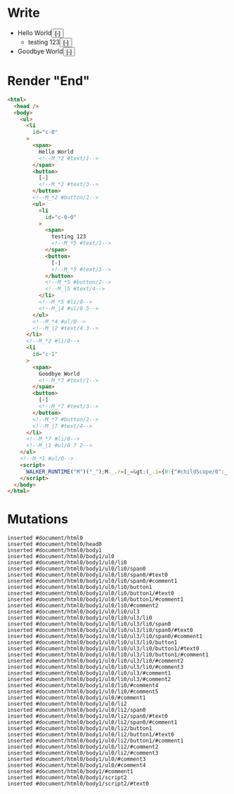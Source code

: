 # Write
  <ul><li id=c-0><span>Hello World<!--M_*2 #text/1--></span><button>[-]<!--M_*2 #text/3--></button><!--M_*2 #button/2--><ul><li id=c-0-0><span>testing 123<!--M_*5 #text/1--></span><button>[-]<!--M_*5 #text/3--></button><!--M_*5 #button/2--><!--M_|5 #text/4--></li><!--M_*5 #li/0--><!--M_|4 #ul/0 5--></ul><!--M_*4 #ul/0--><!--M_|2 #text/4 3--></li><!--M_*2 #li/0--><li id=c-1><span>Goodbye World<!--M_*7 #text/1--></span><button>[-]<!--M_*7 #text/3--></button><!--M_*7 #button/2--><!--M_|7 #text/4--></li><!--M_*7 #li/0--><!--M_|1 #ul/0 7 2--></ul><!--M_*1 #ul/0--><script>WALKER_RUNTIME("M")("_");M._.r=[_=>(_.i={0:{"#childScope/0":_.g={"#ul/0(":new Map(_.a=[[0,_.e={comment_comments:[{text:"testing 123"}],i:0,id:"c-0",open:!0,"#text/4(":_._["__tests__/tags/comments.marko_2_renderer"],"#text/4!":_.f={"#childScope/0":_.c={input_path:"c-0","#ul/0(":new Map(_.b=[[0,_.d={i:0,id:"c-0-0",open:!0}]])}}}],[1,_.h={i:1,id:"c-1",open:!0}]])}},1:_.g,2:_.e,3:_.f,4:_.c,5:_.d,7:_.h},_.d._=_.c,_.f._=_.e,_.e._=_.h._=_.g,_.i),5,"__tests__/tags/comments.marko_1_open",2,"__tests__/tags/comments.marko_1_open",7,"__tests__/tags/comments.marko_1_open",0];M._.w()</script>


# Render "End"
```html
<html>
  <head />
  <body>
    <ul>
      <li
        id="c-0"
      >
        <span>
          Hello World
          <!--M_*2 #text/1-->
        </span>
        <button>
          [-]
          <!--M_*2 #text/3-->
        </button>
        <!--M_*2 #button/2-->
        <ul>
          <li
            id="c-0-0"
          >
            <span>
              testing 123
              <!--M_*5 #text/1-->
            </span>
            <button>
              [-]
              <!--M_*5 #text/3-->
            </button>
            <!--M_*5 #button/2-->
            <!--M_|5 #text/4-->
          </li>
          <!--M_*5 #li/0-->
          <!--M_|4 #ul/0 5-->
        </ul>
        <!--M_*4 #ul/0-->
        <!--M_|2 #text/4 3-->
      </li>
      <!--M_*2 #li/0-->
      <li
        id="c-1"
      >
        <span>
          Goodbye World
          <!--M_*7 #text/1-->
        </span>
        <button>
          [-]
          <!--M_*7 #text/3-->
        </button>
        <!--M_*7 #button/2-->
        <!--M_|7 #text/4-->
      </li>
      <!--M_*7 #li/0-->
      <!--M_|1 #ul/0 7 2-->
    </ul>
    <!--M_*1 #ul/0-->
    <script>
      WALKER_RUNTIME("M")("_");M._.r=[_=&gt;(_.i={0:{"#childScope/0":_.g={"#ul/0(":new Map(_.a=[[0,_.e={comment_comments:[{text:"testing 123"}],i:0,id:"c-0",open:!0,"#text/4(":_._["__tests__/tags/comments.marko_2_renderer"],"#text/4!":_.f={"#childScope/0":_.c={input_path:"c-0","#ul/0(":new Map(_.b=[[0,_.d={i:0,id:"c-0-0",open:!0}]])}}}],[1,_.h={i:1,id:"c-1",open:!0}]])}},1:_.g,2:_.e,3:_.f,4:_.c,5:_.d,7:_.h},_.d._=_.c,_.f._=_.e,_.e._=_.h._=_.g,_.i),5,"__tests__/tags/comments.marko_1_open",2,"__tests__/tags/comments.marko_1_open",7,"__tests__/tags/comments.marko_1_open",0];M._.w()
    </script>
  </body>
</html>
```

# Mutations
```
inserted #document/html0
inserted #document/html0/head0
inserted #document/html0/body1
inserted #document/html0/body1/ul0
inserted #document/html0/body1/ul0/li0
inserted #document/html0/body1/ul0/li0/span0
inserted #document/html0/body1/ul0/li0/span0/#text0
inserted #document/html0/body1/ul0/li0/span0/#comment1
inserted #document/html0/body1/ul0/li0/button1
inserted #document/html0/body1/ul0/li0/button1/#text0
inserted #document/html0/body1/ul0/li0/button1/#comment1
inserted #document/html0/body1/ul0/li0/#comment2
inserted #document/html0/body1/ul0/li0/ul3
inserted #document/html0/body1/ul0/li0/ul3/li0
inserted #document/html0/body1/ul0/li0/ul3/li0/span0
inserted #document/html0/body1/ul0/li0/ul3/li0/span0/#text0
inserted #document/html0/body1/ul0/li0/ul3/li0/span0/#comment1
inserted #document/html0/body1/ul0/li0/ul3/li0/button1
inserted #document/html0/body1/ul0/li0/ul3/li0/button1/#text0
inserted #document/html0/body1/ul0/li0/ul3/li0/button1/#comment1
inserted #document/html0/body1/ul0/li0/ul3/li0/#comment2
inserted #document/html0/body1/ul0/li0/ul3/li0/#comment3
inserted #document/html0/body1/ul0/li0/ul3/#comment1
inserted #document/html0/body1/ul0/li0/ul3/#comment2
inserted #document/html0/body1/ul0/li0/#comment4
inserted #document/html0/body1/ul0/li0/#comment5
inserted #document/html0/body1/ul0/#comment1
inserted #document/html0/body1/ul0/li2
inserted #document/html0/body1/ul0/li2/span0
inserted #document/html0/body1/ul0/li2/span0/#text0
inserted #document/html0/body1/ul0/li2/span0/#comment1
inserted #document/html0/body1/ul0/li2/button1
inserted #document/html0/body1/ul0/li2/button1/#text0
inserted #document/html0/body1/ul0/li2/button1/#comment1
inserted #document/html0/body1/ul0/li2/#comment2
inserted #document/html0/body1/ul0/li2/#comment3
inserted #document/html0/body1/ul0/#comment3
inserted #document/html0/body1/ul0/#comment4
inserted #document/html0/body1/#comment1
inserted #document/html0/body1/script2
inserted #document/html0/body1/script2/#text0
```